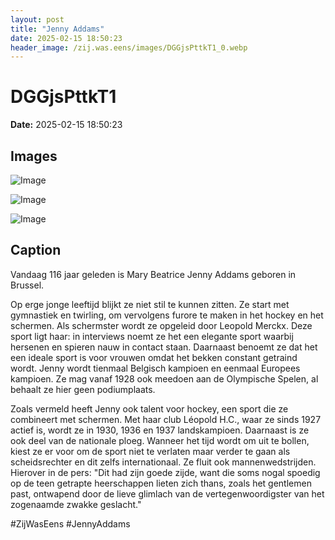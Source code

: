 ```yaml
---
layout: post
title: "Jenny Addams"
date: 2025-02-15 18:50:23
header_image: /zij.was.eens/images/DGGjsPttkT1_0.webp
---
```


# DGGjsPttkT1

**Date:** 2025-02-15 18:50:23

## Images

![Image](/zij.was.eens/images/DGGjsPttkT1_0.webp)

![Image](/zij.was.eens/images/DGGjsPttkT1_1.webp)

![Image](/zij.was.eens/images/DGGjsPttkT1_2.webp)

## Caption

Vandaag 116 jaar geleden is Mary Beatrice Jenny Addams geboren in Brussel. 

Op erge jonge leeftijd blijkt ze niet stil te kunnen zitten. Ze start met gymnastiek en twirling, om vervolgens furore te maken in het hockey en het schermen. Als schermster wordt ze opgeleid door Leopold Merckx. Deze sport ligt haar: in interviews noemt ze het een elegante sport waarbij hersenen en spieren nauw in contact staan. Daarnaast benoemt ze dat het een ideale sport is voor vrouwen omdat het bekken constant getraind wordt. Jenny wordt tienmaal Belgisch kampioen en eenmaal Europees kampioen. Ze mag vanaf 1928 ook meedoen aan de Olympische Spelen, al behaalt ze hier geen podiumplaats.

Zoals vermeld heeft Jenny ook talent voor hockey, een sport die ze combineert met schermen. Met haar club Léopold H.C., waar ze sinds 1927 actief is, wordt ze in 1930, 1936 en 1937 landskampioen. Daarnaast is ze ook deel van de nationale ploeg. Wanneer het tijd wordt om uit te bollen, kiest ze er voor om de sport niet te verlaten maar verder te gaan als scheidsrechter en dit zelfs internationaal. Ze fluit ook mannenwedstrijden. Hierover in de pers: "Dit had zijn goede zijde, want die soms nogal spoedig op de teen getrapte heerschappen lieten zich thans, zoals het gentlemen past, ontwapend door de lieve glimlach van de vertegenwoordigster van het zogenaamde zwakke geslacht."

#ZijWasEens #JennyAddams

